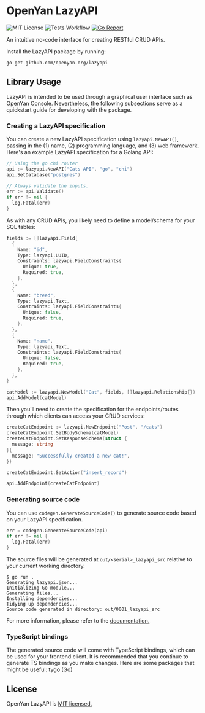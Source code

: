 # OpenYan LazyAPI

![MIT License](https://img.shields.io/badge/license-MIT-blue.svg) ![Tests Workflow](https://github.com/openyan-org/lazyapi/actions/workflows/tests.yml/badge.svg) [![Go Report](https://goreportcard.com/badge/openyan-org/lazyapi)](https://goreportcard.com/report/openyan-org/lazyapi)

An intuitive no-code interface for creating RESTful CRUD APIs.

Install the LazyAPI package by running:

```bash
go get github.com/openyan-org/lazyapi
```

## Library Usage

LazyAPI is intended to be used through a graphical user interface such as OpenYan Console. Nevertheless, the following subsections serve as a quickstart guide for developing with the package.

### Creating a LazyAPI specification

You can create a new LazyAPI specification using `lazyapi.NewAPI()`, passing in the (1) name, (2) programming language, and (3) web framework. Here's an example LazyAPI specification for a Golang API:

```go
// Using the go chi router
api := lazyapi.NewAPI("Cats API", "go", "chi")
api.SetDatabase("postgres")

// Always validate the inputs.
err := api.Validate()
if err != nil {
  log.Fatal(err)
}
```

As with any CRUD APIs, you likely need to define a model/schema for your SQL tables:

```go
fields := []lazyapi.Field{
  {
    Name: "id",
    Type: lazyapi.UUID,
    Constraints: lazyapi.FieldConstraints{
      Unique: true,
      Required: true,
    },
  },
  {
    Name: "breed",
    Type: lazyapi.Text,
    Constraints: lazyapi.FieldConstraints{
      Unique: false,
      Required: true,
    },
  },
  {
    Name: "name",
    Type: lazyapi.Text,
    Constraints: lazyapi.FieldConstraints{
      Unique: false,
      Required: true,
    }, 
  },
}

catModel := lazyapi.NewModel("Cat", fields, []lazyapi.Relationship{})
api.AddModel(catModel)
```

Then you'll need to create the specification for the endpoints/routes through which clients can access your CRUD services:

```go
createCatEndpoint := lazyapi.NewEndpoint("Post", "/cats")
createCatEndpoint.SetBodySchema(catModel)
createCatEndpoint.SetResponseSchema(struct {
  message: string
}{
  message: "Successfully created a new cat!",
})

createCatEndpoint.SetAction("insert_record")

api.AddEndpoint(createCatEndpoint)
```



### Generating source code

You can use `codegen.GenerateSourceCode()` to generate source code based on your LazyAPI specification.

```go
err = codegen.GenerateSourceCode(api)
if err != nil {
  log.Fatal(err)
}
```

The source files will be generated at `out/<serial>_lazyapi_src` relative to your current working directory.

```
$ go run .
Generating lazyapi.json...
Initializing Go module...
Generating files...
Installing dependencies...
Tidying up dependencies...
Source code generated in directory: out/0001_lazyapi_src
```

For more information, please refer to the [documentation.](https://github.com/openyan-org/lazyapi/tree/master/docs)

### TypeScript bindings

The generated source code will come with TypeScript bindings, which can be used for your frontend client. It is recommended that you continue to generate TS bindings as you make changes. Here are some packages that might be useful: [tygo](https://github.com/gzuidhof/tygo) (Go)
 
## License

OpenYan LazyAPI is [MIT licensed.](https://github.com/openyan-org/lazyapi/blob/master/LICENSE)